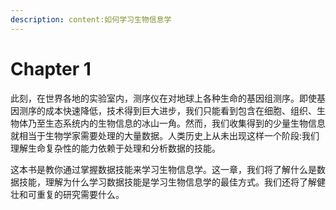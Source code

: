 ```yaml
---
description: content:如何学习生物信息学
---
```


# Chapter 1

此刻，在世界各地的实验室内，测序仪在对地球上各种生命的基因组测序。即使基因测序的成本快速降低，技术得到巨大进步，我们只能看到包含在细胞、组织、生物体乃至生态系统内的生物信息的冰山一角。然而，我们收集得到的少量生物信息就相当于生物学家需要处理的大量数据。人类历史上从未出现这样一个阶段:我们理解生命复杂性的能力依赖于处理和分析数据的技能。&#x20;

这本书是教你通过掌握数据技能来学习生物信息学。这一章，我们将了解什么是数据技能，理解为什么学习数据技能是学习生物信息学的最佳方式。我们还将了解健壮和可重复的研究需要什么。
